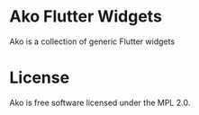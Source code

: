 # Ako Flutter Widgets

Ako is a collection of generic Flutter widgets

# License

Ako is free software licensed under the MPL 2.0.
